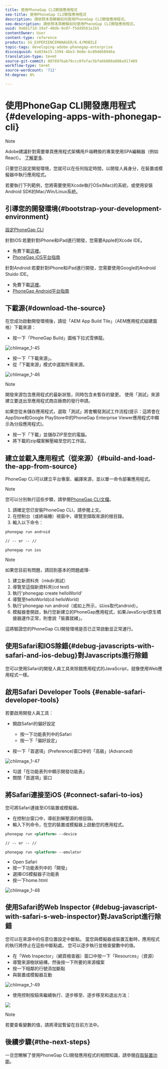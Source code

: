 ```yaml
---
title: 使用PhoneGap CLI開發應用程式
seo-title: 使用PhoneGap CLI開發應用程式
description: 請依照本頁瞭解如何使用PhoneGap CLI開發應用程式。
seo-description: 請依照本頁瞭解如何使用PhoneGap CLI開發應用程式。
uuid: 9a66171d-19af-40db-9c07-f5dd9561e1b5
contentOwner: User
content-type: reference
products: SG_EXPERIENCEMANAGER/6.4/MOBILE
topic-tags: developing-adobe-phonegap-enterprise
discoiquuid: 4a034e15-3394-4be3-9e8e-bc894668946a
translation-type: tm+mt
source-git-commit: 8078976ab79ccc0fefac5bfe6b000a008a917489
workflow-type: tm+mt
source-wordcount: '712'
ht-degree: 0%

---
```



# 使用PhoneGap CLI開發應用程式{#developing-apps-with-phonegap-cli}

>[!NOTE]
>
>Adobe建議針對需要單頁應用程式架構用戶端轉換的專案使用SPA編輯器（例如React）。 [了解更多](/help/sites-developing/spa-overview.md).

只要您已設定開發環境，您就可以在任何指定時間，以開發人員身分，在裝置或模擬器中執行應用程式。

若要執行下列範例，您將需要使用Xcode執行OSx(Mac)的系統，或使用安裝Android SDK的Mac/Win/Linux系統。

## 引導您的開發環境{#bootstrap-your-development-environment}

[設定PhoneGap CLI](https://docs.phonegap.com/en/4.0.0/guide_cli_index.md.html#The%20Command-Line%20Interface)

針對iOS:若要針對iPhone和iPad進行開發，您需要Apple的Xcode IDE。

* 免費下載[這裡](https://developer.apple.com/xcode/downloads/)。
* [PhoneGap iOS平台指南](https://docs.phonegap.com/en/4.0.0/guide_platforms_ios_index.md.html#iOS%20Platform%20Guide)

針對Android:若要針對iPhone和iPad進行開發，您需要使用Google的Android Stuido IDE。

* 免費下載[這裡](https://developer.android.com/sdk/index.html)。
* [PhoneGap Android平台指南](https://docs.phonegap.com/en/4.0.0/guide_platforms_android_index.md.html#Android%20Platform%20Guide)

## 下載源{#download-the-source}

在您成功啟動開發環境後，請從「AEM App Build Tile」（AEM應用程式組建圖格）下載來源：

* 按一下「PhoneGap Build」圖格下拉式雪佛龍。

![chlimage_1-45](assets/chlimage_1-45.png)

* 按一下「下載來源」。
* 從「下載來源」模式中選取所需來源。

![chlimage_1-46](assets/chlimage_1-46.png)

>[!NOTE]
>
>開發來源包含應用程式的最新狀態，同時包含未暫存的變更。 使用「測試」來源建立要送出至應用程式商店廠商的發行申請。
>
>如果您從未儲存應用程式，選取「測試」將會觸發測試工作流程(提示：這將會在AppStore和Google PlayStore中的PhoneGap Enterprise Viewer應用程式中顯示為分段應用程式)。

* 按一下「下載」並儲存ZIP至您的電腦。
* 將下載的zip檔案解壓縮至您的工作區。

## 建立並載入應用程式（從來源）{#build-and-load-the-app-from-source}

PhoneGap CLI可以建立平台專案、編譯來源，並以單一命令部署應用程式。

>[!NOTE]
>
>您可以分別執行這些步驟，請參閱[PhoneGap CLI文檔](https://phonegap.com/blog/2014/11/13/phonegap-cli-3-6-3/)。

1. 請確定您已安裝PhoneGap CLI，請參閱上文。
1. 在控制台（或終端機）視窗中，導覽至擷取來源的根目錄。
1. 輸入以下命令：

```xml
phonegap run android

// -- or -- //

phonegap run ios
```

>[!NOTE]
>
>如果您目前有問題，請回到基本的問題處理-
>
>1. 建立新資料夾（mkdir測試）
>1. 導覽至這個新資料夾(cd test)
>1. 執行&#39;phonegap create helloWorld&#39;
>1. 導覽至helloWorld(cd helloWorld)
>1. 執行&#39;phonegap run android（或如上所示，以ios取代android）。
>1. 模擬器會開啟，執行您新建立的PhoneGap應用程式，如果JavaScript原生橋接器運作正常，則會說「裝置就緒」。

>
>
這將驗證您的PhoneGap CLI開發環境是否已正常啟動並正常運行。

## 使用Safari和IOS除錯{#debug-javascripts-with-safari-and-ios-debug}對Javascripts進行除錯

您可以使用Safari的開發人員工具來除錯應用程式的JavaScript，就像使用Web應用程式一樣。

## 啟用Safari Developer Tools {#enable-safari-developer-tools}

若要啟用開發人員工具：

* 開啟Safari的偏好設定

   * 按一下功能表列中的Safari
   * 按一下「偏好設定」

* 按一下「首選項」(Preference)窗口中的「高級」(Advanced)

![chlimage_1-47](assets/chlimage_1-47.png)

* 勾選「在功能表列中顯示開發功能表」
* 關閉「首選項」窗口

## 將Safari連接至iOS {#connect-safari-to-ios}

您可將Safari連接至iOS裝置或模擬器。

* 在控制台窗口中，導航到解壓源的根目錄。
* 輸入下列命令，在您的裝置或模擬器上啟動您的應用程式。

```xml
phonegap run <platform> --device

// -- or -- //

phonegap run <platform> --emulator
```

* Open Safari
* 按一下功能表列中的「開發」
* 選擇iOS模擬器子功能表
* 按一下home.html

![chlimage_1-48](assets/chlimage_1-48.png)

## 使用Safari的Web Inspector {#debug-javascript-with-safari-s-web-inspector}對JavaScript進行除錯

您可以在來源中的任意位置設定中斷點。 當您與模擬器或裝置互動時，應用程式的執行將停止在這些中斷點處。 您可以逐步執行並檢查變數中的值。

* 在「Web Inspector」（網頁檢查器）窗口中按一下「Resources」（資源）
* 導覽來源樹狀結構，然後按一下所要的來源檔案
* 按一下相鄰的行號添加斷點
* 與裝置或模擬器互動

![chlimage_1-49](assets/chlimage_1-49.png)

* 使用控制按鈕來繼續執行、逐步移至、逐步移至和退出方法：

![](do-not-localize/chlimage_1-4.png)

>[!NOTE]
>
>若要查看變數的值，請將滑鼠暫留在目前方法中。

## 後續步驟{#the-next-steps}

一旦您瞭解了使用PhoneGap CLI開發應用程式的相關知識，請參閱[存取裝置功能](/help/mobile/phonegap-access-device-features.md)。
